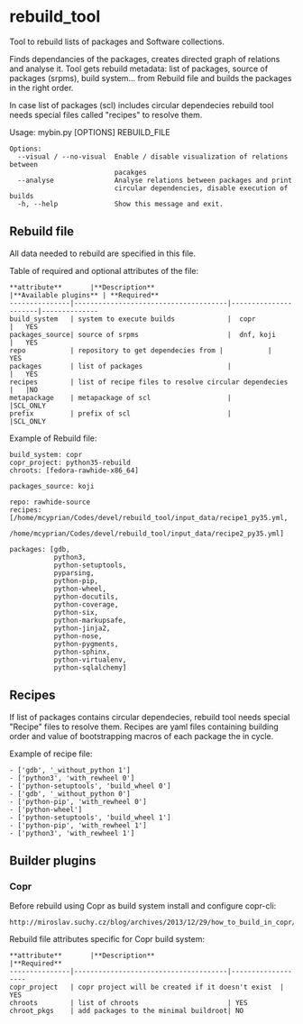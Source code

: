 
rebuild_tool
===================
Tool to rebuild lists of packages and Software collections.

Finds dependancies of the packages, creates directed graph of relations and analyse it.
Tool gets rebuild metadata: list of packages, source of packages (srpms), build system... 
from Rebuild file and builds the packages in the right order.

In case list of packages (scl) includes circular dependecies rebuild tool needs special files
called "recipes" to resolve them.

Usage: mybin.py [OPTIONS] REBUILD_FILE

    Options:
      --visual / --no-visual  Enable / disable visualization of relations between
                              pacakges
      --analyse               Analyse relations between packages and print
                              circular dependencies, disable execution of builds
      -h, --help              Show this message and exit.
    
## Rebuild file

All data needed to rebuild are specified in this file.

Table of required and optional attributes of the file:
    
    **attribute**       |**Description**                       |**Available plugins** | **Required**
    ---------------|--------------------------------------|----------------------|--------------
    build_system   | system to execute builds             |  copr                |   YES
    packages_source| source of srpms                      |  dnf, koji           |   YES
    repo           | repository to get dependecies from |           |   YES
    packages       | list of packages                     |                      |   YES
    recipes        | list of recipe files to resolve circular dependecies |   |NO
    metapackage    | metapackage of scl                   |                  |SCL_ONLY
    prefix         | prefix of scl                        |                  |SCL_ONLY


Example of Rebuild file:
```
build_system: copr
copr_project: python35-rebuild
chroots: [fedora-rawhide-x86_64]

packages_source: koji

repo: rawhide-source
recipes: [/home/mcyprian/Codes/devel/rebuild_tool/input_data/recipe1_py35.yml,
          /home/mcyprian/Codes/devel/rebuild_tool/input_data/recipe2_py35.yml]

packages: [gdb,
           python3,
           python-setuptools,
           pyparsing,
           python-pip,
           python-wheel,
           python-docutils,
           python-coverage,
           python-six,
           python-markupsafe,
           python-jinja2,
           python-nose,
           python-pygments,
           python-sphinx,
           python-virtualenv,
           python-sqlalchemy]
```

## Recipes

If list of packages contains circular dependecies, rebuild tool needs special "Recipe" files to
resolve them. Recipes are yaml files containing building order and value of bootstrapping macros of each package the in cycle.

Example of recipe file:
```
- ['gdb', '_without_python 1']
- ['python3', 'with_rewheel 0']
- ['python-setuptools', 'build_wheel 0']
- ['gdb', '_without_python 0']
- ['python-pip', 'with_rewheel 0']
- ['python-wheel']
- ['python-setuptools', 'build_wheel 1']
- ['python-pip', 'with_rewheel 1']
- ['python3', 'with_rewheel 1']
```


## Builder plugins
### Copr

Before rebuild using Copr as build system install and configure copr-cli:
    
    http://miroslav.suchy.cz/blog/archives/2013/12/29/how_to_build_in_copr/

Rebuild file attributes specific for Copr build system:

    **attribute**       |**Description**                       |**Required**
    ---------------|--------------------------------------|-------------------
    copr_project   | copr project will be created if it doesn't exist  | YES
    chroots        | list of chroots                      | YES
    chroot_pkgs    | add packages to the minimal buildroot| NO

